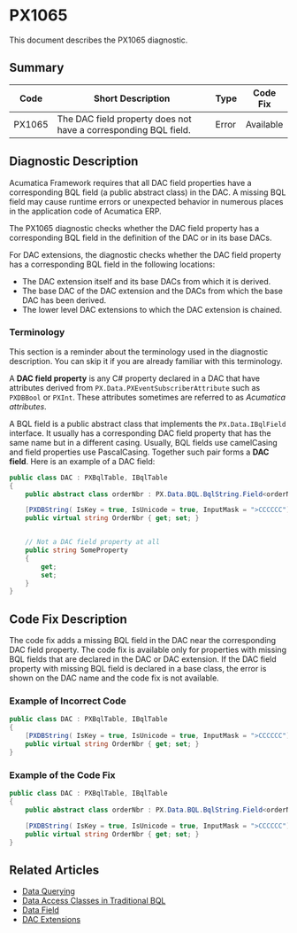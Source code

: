 # PX1065
This document describes the PX1065 diagnostic.

## Summary

| Code   | Short Description                                                                         | Type                           | Code Fix    | 
| ------ | ----------------------------------------------------------------------------------------- | ------------------------------ | ----------- | 
| PX1065 | The DAC field property does not have a corresponding BQL field. | Error                          | Available   | 

## Diagnostic Description

Acumatica Framework requires that all DAC field properties have a corresponding BQL field (a public abstract class) in the DAC. A missing BQL field may cause runtime errors or unexpected behavior in numerous places in the application code of Acumatica ERP. 

The PX1065 diagnostic checks whether the DAC field property has a corresponding BQL field in the definition of the DAC or in its base DACs.

For DAC extensions, the diagnostic checks whether the DAC field property has a corresponding BQL field in the following locations:
 - The DAC extension itself and its base DACs from which it is derived.
 - The base DAC of the DAC extension and the DACs from which the base DAC has been derived.
 - The lower level DAC extensions to which the DAC extension is chained.

 ### Terminology

This section is a reminder about the terminology used in the diagnostic description. You can skip it if you are already familiar with this terminology.

A **DAC field property** is any C# property declared in a DAC that have attributes derived from `PX.Data.PXEventSubscriberAttribute` such as `PXDBBool` or `PXInt`. These attributes sometimes are referred to as *Acumatica attributes*. 

A BQL field is a public abstract class that implements the `PX.Data.IBqlField` interface. It usually has a corresponding DAC field property that has the same name but in a different casing. 
Usually, BQL fields use camelCasing and field properties use PascalCasing. Together such pair forms a **DAC field**. Here is an example of a DAC field:
```C#
public class DAC : PXBqlTable, IBqlTable
{
    public abstract class orderNbr : PX.Data.BQL.BqlString.Field<orderNbr> { }  // The BQL field that corresponds to the DAC field property which follows

	[PXDBString( IsKey = true, IsUnicode = true, InputMask = ">CCCCCC")]		// The Acumatica attribute
	public virtual string OrderNbr { get; set; }								// The DAC field property 


	// Not a DAC field property at all
	public string SomeProperty  
	{ 
		get; 
		set;
	}
}
```

## Code Fix Description

The code fix adds a missing BQL field in the DAC near the corresponding DAC field property. The code fix is available only for properties with missing BQL fields that are declared in the DAC or DAC extension. If the DAC field property with missing BQL field is declared in a base class, the error is shown on the DAC name and the code fix is not available.

### Example of Incorrect Code

```C#
public class DAC : PXBqlTable, IBqlTable
{
	[PXDBString( IsKey = true, IsUnicode = true, InputMask = ">CCCCCC")]	// The DAC field property without a corresponding BQL field,
	public virtual string OrderNbr { get; set; }							// the PX1065 error is displayed on the "OrderNbr" field
}
```

### Example of the Code Fix

```C#
public class DAC : PXBqlTable, IBqlTable
{
	public abstract class orderNbr : PX.Data.BQL.BqlString.Field<orderNbr> { }		// The added BQL field

	[PXDBString( IsKey = true, IsUnicode = true, InputMask = ">CCCCCC")]
	public virtual string OrderNbr { get; set; }
}
```

## Related Articles

 - [Data Querying](https://help.acumatica.com/Help?ScreenId=ShowWiki&pageid=9241a976-e062-4978-be14-2c1135642be2)
 - [Data Access Classes in Traditional BQL](https://help.acumatica.com/Help?ScreenId=ShowWiki&pageid=a47ddb36-eb85-486f-9d6b-49beac42fc80)
 - [Data Field](https://help.acumatica.com/Help?ScreenId=ShowWiki&pageid=b3d24079-bda4-4f82-9fbd-c444a8bcb733)
 - [DAC Extensions](https://help.acumatica.com/Help?ScreenId=ShowWiki&pageid=114ae5af-8667-4933-b53d-c4c8667c85ac)
